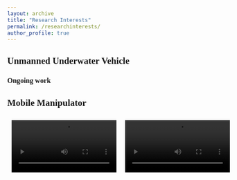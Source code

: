 ```yaml
---
layout: archive
title: "Research Interests"
permalink: /researchinterests/
author_profile: true
---
```



<html>
<head>
    <style>
        body {
            font-family: 'Times New Roman', Times, serif;
        }
        ol {
            padding-left: 20px;
        }
        .video-container {
            display: flex;
            justify-content: space-around;
        }
        video {
            max-width: 48%; /* 视频宽度调整为容器宽度的一半，以便两个视频并排显示 */
            margin: 10px; /* 视频之间和容器边缘的间隔 */
        }
    </style>
</head>
<body>
    <h2>Unmanned Underwater Vehicle</h2>
    <h3>Ongoing work</h3>
    <h2>Mobile Manipulator</h2>
    <div class="video-container">
        <video controls>
            <source src="http://academicpages.github.io/files/mm_sim.mp4" type="video/mp4">
            Your browser does not support the video tag.
        </video>
        <video controls>
            <source src="http://academicpages.github.io/files/mm_exp.mp4" type="video/mp4">
            Your browser does not support the video tag.
        </video>
    </div>
</body>
</html>
